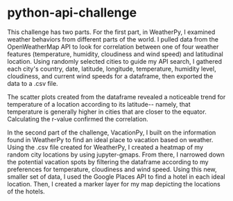 # python-api-challenge

This challenge has two parts. For the first part, in WeatherPy, I examined weather behaviors from different parts of the world. I pulled data from the OpenWeatherMap API to look for correlation between one of four weather features (temperature, humidity, cloudiness and wind speed) and latitudinal location. Using randomly selected cities to guide my API search, I gathered each city's country, date, latitude, longitude, temperature, humidity level, cloudiness, and current wind speeds for a dataframe, then exported the data to a .csv file. 

The scatter plots created from the dataframe revealed a noticeable trend for temperature of a location according to its latitude-- namely, that temperature is generally higher in cities that are closer to the equator. Calculating the r-value confirmed the correlation.

In the second part of the challenge, VacationPy, I built on the information found in WeatherPy to find an ideal place to vacation based on weather. Using the .csv file created for WeatherPy, I created a heatmap of my random city locations by using jupyter-gmaps. From there, I narrowed down the potential vacation spots by filtering the dataframe according to my preferences for temperature, cloudiness and wind speed. Using this new, smaller set of data, I used the Google Places API to find a hotel in each ideal location. Then, I created a marker layer for my map depicting the locations of the hotels.
